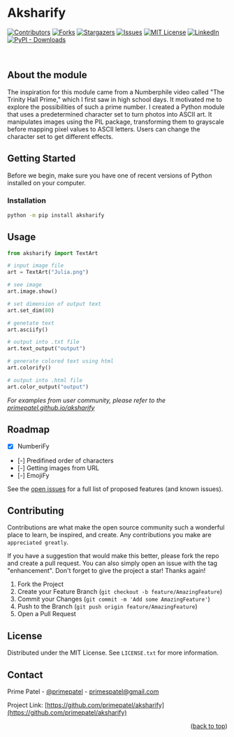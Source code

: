 <a name="readme-top"></a>

# __Aksharify__

[![Contributors][contributors-shield]][contributors-url]
[![Forks][forks-shield]][forks-url]
[![Stargazers][stars-shield]][stars-url]
[![Issues][issues-shield]][issues-url]
[![MIT License][license-shield]][license-url]
[![LinkedIn][linkedin-shield]][linkedin-url]
[![PyPI - Downloads][Downloads-shield]](https://pypistats.org/packages/aksharify)

<br />

<!-- ABOUT THE PROJECT -->
## About the module

The inspiration for this module came from a Numberphile video called "The Trinity Hall Prime," which I first saw in high school days. It motivated me to explore the possibilities of such a prime number. I created a Python module that uses a predetermined character set to turn photos into ASCII art. It manipulates images using the PIL package, transforming them to grayscale before mapping pixel values to ASCII letters. Users can change the character set to get different effects.

<!-- GETTING STARTED -->
## Getting Started

Before we begin, make sure you have one of recent versions of Python installed on your computer.

### Installation

```sh
python -m pip install aksharify
```

## Usage

```python
from aksharify import TextArt

# input image file
art = TextArt("Julia.png")

# see image
art.image.show()

# set dimension of output text
art.set_dim(80)

# genetate text
art.asciify()

# output into .txt file
art.text_output("output")

# generate colored text using html
art.colorify()

# output into .html file
art.color_output("output")
```

_For examples from user community, please refer to the [primepatel.github.io/aksharify](https://primepatel.github.io/aksharify)_


<!-- ROADMAP -->
## Roadmap

- [x] NumberiFy
- [-] Predifined order of characters
- [-] Getting images from URL
- [-] EmojiFy

See the [open issues](https://github.com/github_username/repo_name/issues) for a full list of proposed features (and known issues).

<!-- CONTRIBUTING -->
## Contributing

Contributions are what make the open source community such a wonderful place to learn, be inspired, and create. Any contributions you make are `appreciated greatly`.

If you have a suggestion that would make this better, please fork the repo and create a pull request. You can also simply open an issue with the tag "enhancement".
Don't forget to give the project a star! Thanks again!

1. Fork the Project
2. Create your Feature Branch (`git checkout -b feature/AmazingFeature`)
3. Commit your Changes (`git commit -m 'Add some AmazingFeature'`)
4. Push to the Branch (`git push origin feature/AmazingFeature`)
5. Open a Pull Request

<!-- LICENSE -->
## License

Distributed under the MIT License. See `LICENSE.txt` for more information.

<!-- CONTACT -->
## Contact

Prime Patel - [@primepatel](https://twitter.com/primespatel) - primespatel@gmail.com

Project Link: [https://github.com/primepatel/aksharify](https://github.com/primepatel/aksharify)


<!-- ACKNOWLEDGMENTS -->
<!-- ## Acknowledgments

* []()
* []()
* []() -->

<p align="right">(<a href="#readme-top">back to top</a>)</p>



<!-- MARKDOWN LINKS & IMAGES -->
<!-- https://www.markdownguide.org/basic-syntax/#reference-style-links -->
[contributors-shield]: https://img.shields.io/github/contributors/primepatel/Aksharify.svg?style=for-the-badge
[contributors-url]: https://github.com/primepatel/Aksharify/graphs/contributors
[forks-shield]: https://img.shields.io/github/forks/primepatel/Aksharify.svg?style=for-the-badge
[forks-url]: https://github.com/primepatel/Aksharify/network/members
[stars-shield]: https://img.shields.io/github/stars/primepatel/Aksharify.svg?style=for-the-badge
[stars-url]: https://github.com/primepatel/Aksharify/stargazers
[issues-shield]: https://img.shields.io/github/issues/primepatel/Aksharify.svg?style=for-the-badge
[issues-url]: https://github.com/primepatel/Aksharify/issues
[license-shield]: https://img.shields.io/github/license/primepatel/Aksharify.svg?style=for-the-badge
[license-url]: https://github.com/primepatel/Aksharify/blob/master/LICENSE.txt
[linkedin-shield]: https://img.shields.io/badge/-LinkedIn-black.svg?style=for-the-badge&logo=linkedin&colorB=555
[linkedin-url]: https://linkedin.com/in/primepatel
[Downloads-shield]: https://img.shields.io/pypi/dm/aksharify?style=for-the-badge